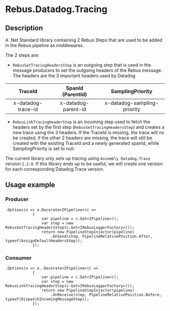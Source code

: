 # Rebus.Datadog.Tracing

## Description

A .Net Standard library containing 2 Rebus Steps that are used to be added in the Rebus pipeline as middlewares.

The 2 steps are:
- `RebusSetTracingHeadersStep` is an outgoing step that is used in the message producers to set the outgoing headers of the Rebus message. The headers are the 3 important headers used by Datadog <br/>
 
 TraceId | SpanId (ParentId) | SamplingPriority
| :---: | :---: | :---:
x-datadog-trace-id  | x-datadog-parent-id | x-datadog-sampling-priority


- `RebusLinkTracingHeaderStep` is an incoming step used to fetch the headers set by the first step (`RebusSetTracingHeadersStep`) and creates a new trace using the 3 headers. If the TraceId is missing, the trace will no be created, if the other 2 headers are missing, the trace will still be created with the existing TraceId and a newly generated spanId, while SamplingPriority is set to null.


The current library only sets up tracing using `Assembly Datadog.Trace` version `2.2.0`. 
If this library ends up to be useful, we will create one version for each corresponding Datadog.Trace version.

## Usage example

### Producer

```
.Options(o => o.Decorate<IPipeline>(c =>
			{
				var pipeline = c.Get<IPipeline>();
				var step = new RebusSetTracingHeadersStep(c.Get<IRebusLoggerFactory>());
				return new PipelineStepInjector(pipeline)
					.OnSend(step, PipelineRelativePosition.After, typeof(AssignDefaultHeadersStep));
			});
```

### Consumer
```
.Options(o => o..Decorate<IPipeline>(c =>
			{
				var pipeline = c.Get<IPipeline>();
				var step = new RebusLinkTracingHeaderStep(c.Get<IRebusLoggerFactory>());
				return new PipelineStepInjector(pipeline)
					.OnReceive(step, PipelineRelativePosition.Before, typeof(DispatchIncomingMessageStep));
			});
```
